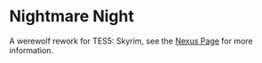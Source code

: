 # Nightmare Night
A werewolf rework for TES5: Skyrim, see the [Nexus Page](https://www.nexusmods.com/skyrimspecialedition/mods/60751) for more information.

